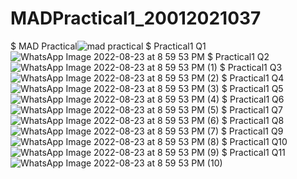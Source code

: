 # MADPractical1_20012021037
$ MAD Practical![mad practical](https://user-images.githubusercontent.com/110968249/186203472-dba2a5cd-e7bc-4fdb-a718-f8cd71157b78.jpeg)
$ Practical1 Q1![WhatsApp Image 2022-08-23 at 8 59 53 PM](https://user-images.githubusercontent.com/110968249/186204153-1ec1df2f-660e-4e21-b8e0-c874c16d21f8.jpeg)
$ Practical1 Q2![WhatsApp Image 2022-08-23 at 8 59 53 PM (1)](https://user-images.githubusercontent.com/110968249/186204348-e8fc8864-fe56-4345-8181-5b18e4fca651.jpeg)
$ Practical1 Q3![WhatsApp Image 2022-08-23 at 8 59 53 PM (2)](https://user-images.githubusercontent.com/110968249/186204498-6d11610a-3cf4-4170-ace7-d34ab452526f.jpeg)
$ Practical1 Q4![WhatsApp Image 2022-08-23 at 8 59 53 PM (3)](https://user-images.githubusercontent.com/110968249/186204576-4634f116-9a31-4403-9ab8-330ebb740845.jpeg)
$ Practical1 Q5![WhatsApp Image 2022-08-23 at 8 59 53 PM (4)](https://user-images.githubusercontent.com/110968249/186204682-58ebb525-b834-4df0-a2a9-539b32d56f53.jpeg)
$ Practical1 Q6![WhatsApp Image 2022-08-23 at 8 59 53 PM (5)](https://user-images.githubusercontent.com/110968249/186204769-78e92792-a9b4-4694-a78d-7e65643164c3.jpeg)
$ Practical1 Q7![WhatsApp Image 2022-08-23 at 8 59 53 PM (6)](https://user-images.githubusercontent.com/110968249/186204858-b0e70035-caf5-4a47-ab25-cc0490a25292.jpeg)
$ Practical1 Q8![WhatsApp Image 2022-08-23 at 8 59 53 PM (7)](https://user-images.githubusercontent.com/110968249/186204951-dec982d7-8b67-4172-97ab-aa6fc7e24412.jpeg)
$ Practical1 Q9![WhatsApp Image 2022-08-23 at 8 59 53 PM (8)](https://user-images.githubusercontent.com/110968249/186204994-fbd1e3e8-b7e7-49df-8966-2a0c62be919c.jpeg)
$ Practical1 Q10![WhatsApp Image 2022-08-23 at 8 59 53 PM (9)](https://user-images.githubusercontent.com/110968249/186205068-3f9b9976-16ea-471a-8c94-aba7dbe51216.jpeg)
$ Practical1 Q11![WhatsApp Image 2022-08-23 at 8 59 53 PM (10)](https://user-images.githubusercontent.com/110968249/186205125-2747f4c0-1be8-4ad6-ab85-6b74c5eb1474.jpeg)
